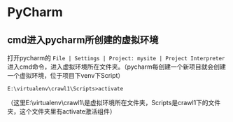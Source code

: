# PyCharm

## cmd进入pycharm所创建的虚拟环境

打开pycharm的 `File | Settings | Project: mysite | Project Interpreter`
进入cmd命令，进入虚拟环境所在文件夹。（pycharm每创建一个新项目就会创建一个虚拟环境，位于项目下venv下Script）

```
E:\virtualenv\crawl1\Scripts>activate
```

（这里E:\virtualenv\crawl1\是虚拟环境所在文件夹，Scripts是crawl1下的文件夹，这个文件夹里有activate激活组件）

